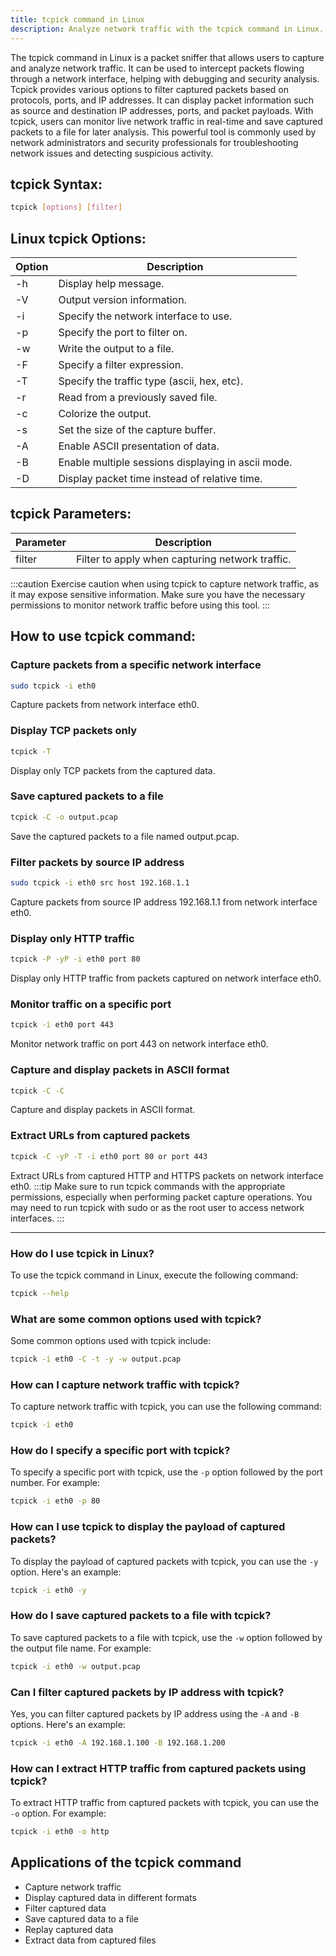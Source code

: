 ```yaml
---
title: tcpick command in Linux
description: Analyze network traffic with the tcpick command in Linux. Learn how to capture and filter packets for debugging and security analysis.
---
```


The tcpick command in Linux is a packet sniffer that allows users to capture and analyze network traffic. It can be used to intercept packets flowing through a network interface, helping with debugging and security analysis. Tcpick provides various options to filter captured packets based on protocols, ports, and IP addresses. It can display packet information such as source and destination IP addresses, ports, and packet payloads. With tcpick, users can monitor live network traffic in real-time and save captured packets to a file for later analysis. This powerful tool is commonly used by network administrators and security professionals for troubleshooting network issues and detecting suspicious activity.
## tcpick Syntax:
```bash
tcpick [options] [filter]
```
## Linux tcpick Options:
| Option           | Description                                         |
|------------------|-----------------------------------------------------|
| -h               | Display help message.                               |
| -V               | Output version information.                         |
| -i <interface>   | Specify the network interface to use.               |
| -p <port>        | Specify the port to filter on.                      |
| -w <file>        | Write the output to a file.                         |
| -F <filter>      | Specify a filter expression.                        |
| -T <type>        | Specify the traffic type (ascii, hex, etc).         |
| -r <file>        | Read from a previously saved file.                  |
| -c               | Colorize the output.                                |
| -s <number>      | Set the size of the capture buffer.                 |
| -A               | Enable ASCII presentation of data.                  |
| -B               | Enable multiple sessions displaying in ascii mode.  |
| -D               | Display packet time instead of relative time.      |

## tcpick Parameters:
| Parameter | Description                                     |
|-----------|-------------------------------------------------|
| filter    | Filter to apply when capturing network traffic. | 

:::caution
Exercise caution when using tcpick to capture network traffic, as it may expose sensitive information. Make sure you have the necessary permissions to monitor network traffic before using this tool.
:::
## How to use tcpick command:
 	
### Capture packets from a specific network interface
```bash
sudo tcpick -i eth0
```
Capture packets from network interface eth0.

### Display TCP packets only
```bash
tcpick -T
```
Display only TCP packets from the captured data.

### Save captured packets to a file
```bash
tcpick -C -o output.pcap
```
Save the captured packets to a file named output.pcap.

### Filter packets by source IP address
```bash
sudo tcpick -i eth0 src host 192.168.1.1
```
Capture packets from source IP address 192.168.1.1 from network interface eth0.

### Display only HTTP traffic
```bash
tcpick -P -yP -i eth0 port 80
```
Display only HTTP traffic from packets captured on network interface eth0.

### Monitor traffic on a specific port
```bash
tcpick -i eth0 port 443
```
Monitor network traffic on port 443 on network interface eth0.

### Capture and display packets in ASCII format
```bash
tcpick -C -C
```
Capture and display packets in ASCII format.

### Extract URLs from captured packets
```bash
tcpick -C -yP -T -i eth0 port 80 or port 443
```
Extract URLs from captured HTTP and HTTPS packets on network interface eth0.
:::tip
Make sure to run tcpick commands with the appropriate permissions, especially when performing packet capture operations. You may need to run tcpick with sudo or as the root user to access network interfaces.
:::

---

### How do I use tcpick in Linux?
To use the tcpick command in Linux, execute the following command:
```bash
tcpick --help
```

### What are some common options used with tcpick?
Some common options used with tcpick include:
```bash
tcpick -i eth0 -C -t -y -w output.pcap
```

### How can I capture network traffic with tcpick?
To capture network traffic with tcpick, you can use the following command:
```bash
tcpick -i eth0
```

### How do I specify a specific port with tcpick?
To specify a specific port with tcpick, use the `-p` option followed by the port number. For example:
```bash
tcpick -i eth0 -p 80
```

### How can I use tcpick to display the payload of captured packets?
To display the payload of captured packets with tcpick, you can use the `-y` option. Here's an example:
```bash
tcpick -i eth0 -y
```

### How do I save captured packets to a file with tcpick?
To save captured packets to a file with tcpick, use the `-w` option followed by the output file name. For example:
```bash
tcpick -i eth0 -w output.pcap
```

### Can I filter captured packets by IP address with tcpick?
Yes, you can filter captured packets by IP address using the `-A` and `-B` options. Here's an example:
```bash
tcpick -i eth0 -A 192.168.1.100 -B 192.168.1.200
```

### How can I extract HTTP traffic from captured packets using tcpick?
To extract HTTP traffic from captured packets with tcpick, you can use the `-o` option. For example:
```bash
tcpick -i eth0 -o http
```

## Applications of the tcpick command

- Capture network traffic
- Display captured data in different formats
- Filter captured data
- Save captured data to a file
- Replay captured data
- Extract data from captured files